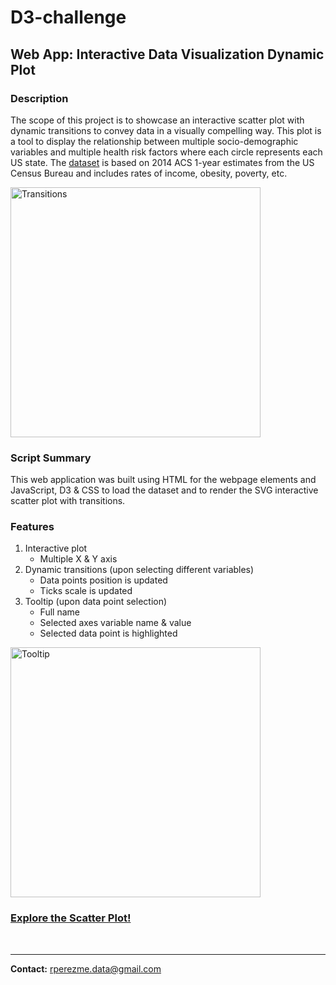 # D3-challenge
## Web App: Interactive Data Visualization Dynamic Plot

### Description
The scope of this project is to showcase an interactive scatter plot with dynamic transitions to convey data in a visually compelling way. This plot is a tool to display the relationship between multiple socio-demographic variables and multiple health risk factors where each circle represents each US state. The [dataset](D3_data_journalism/assets/data/data.csv) is based on 2014 ACS 1-year estimates from the US Census Bureau and includes rates of income, obesity, poverty, etc.

<img src="D3_data_journalism/images/transitions.gif" alt="Transitions" height="400">

### Script Summary
This web application was built using HTML for the webpage elements and JavaScript, D3 & CSS to load the dataset and to render the SVG interactive scatter plot with transitions.

### Features

1. Interactive plot
    + Multiple X & Y axis
2. Dynamic transitions (upon selecting different variables)
    + Data points position is updated 
    + Ticks scale is updated
3. Tooltip (upon data point selection)
    + Full name
    + Selected axes variable name & value
    + Selected data point is highlighted

<img src="D3_data_journalism/images/tooltip.gif" alt="Tooltip" height="400">

### [Explore the Scatter Plot!](https://rperezme-data.github.io/H16_D3-challenge/D3_data_journalism/)
<br>

--- 

**Contact:** [rperezme.data@gmail.com](mailto:rperezme.data@gmail.com)
